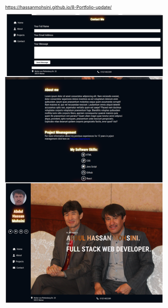 https://hassanmohsini.github.io/8-Portfolio-update/ <br>

 <img src="./Screenshot from 2024-08-08 17-06-04.png" alt="Screenshot" width="600">
 <img src="./Screenshot from 2024-08-08 17-07-14.png" alt="Screenshot" width="600">
 <img src="./Screenshot from 2024-08-08 17-07-32.png" alt="Screenshot" width="600">

